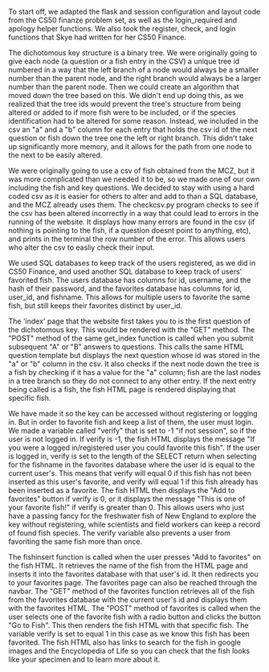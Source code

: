To start off, we adapted the flask and session configuration and layout code from the CS50 finanze problem set, as well as the
login_required and apology helper functions. We also took the register, check, and login functions that Skye had written for
her CS50 Finance.

The dichotomous key structure is a binary tree. We were originally going to give each node (a question or a fish
entry in the CSV) a unique tree id numbered in a way that the left branch of a node would always be a smaller number than the
parent node, and the right branch would always be a larger number than the parent node. Then we could create an algorithm
that moved down the tree based on this. We didn't end up doing this, as we realized that the tree ids would prevent the
tree's structure from being altered or added to if more fish were to be included, or if the species identification had to be
altered for some reason. Instead, we included in the csv an "a" and a "b" column for each entry that holds the csv id
of the next question or fish down the tree one the left or right branch. This didn't take up significantly more memory,
and it allows for the path from one node to the next to be easily altered.

We were originally going to use a csv of fish obtained from the MCZ, but it was more complicated than we needed it to be,
so we made one of our own including the fish and key questions. We decided to stay with using a hard coded csv as it is
easier for others to alter and add to than a SQL database, and the MCZ already uses them. The checkcsv.py program checks
to see if the csv has been altered incorrectly in a way that could lead to errors in the running of the website. It displays
how many errors are found in the csv (if nothing is pointing to the fish, if a question doesnt point to anything, etc), and
prints in the terminal the row number of the error. This allows users who alter the csv to easliy check their input.

We used SQL databases to keep track of the users registered, as we did in CS50 Finance, and used another SQL database to
keep track of users' favorited fish. The users database has columns for id, username, and the hash of their password, and
the favorites database has columns for id, user_id, and fishname. This allows for multiple users to favorite the same fish,
but still keeps their favorites distinct by user_id.

The 'index' page that the website first takes you to is the first question of the dichotomous key. This would be rendered with the "GET"
method. The "POST" method of the same get_index function is called when you submit subsequent "A" or "B" answers to questions.
This calls the same HTML question template but displays the next question whose id was stored in the "a" or "b" column in the
csv. It also checks if the next node down the tree is a fish by checking if it has a value for the "a" column; fish are the last
nodes in a tree branch so they do not connect to any other entry. If the next entry being called is a fish, the fish HTML page
is rendered displaying that specific fish.

We have made it so the key can be accessed without registering or logging in. But in order to favorite fish and keep a list of them,
the user must login. We made a variable called "verify" that is set to -1 "if not session", so if the user is not logged in. If
verify is -1, the fish HTML displays the message "If you were a logged in/registered user you could favorite this fish". If the
user is logged in, verify is set to the length of the SELECT return when selecting for the fishname in the favorites database where
the user id is equal to the current user's. This means that verify will equal 0 if this fish has not been inserted as this user's
favorite, and verify will equal 1 if this fish already has been inserted as a favorite. The fish HTML then displays the "Add to
favorites" button if verify is 0, or it displays the message "This is one of your favorite fish!" if verify is greater than 0. This
allows users who just have a passing fancy for the freshwater fish of New England to explore the key without registering, while
scientists and field workers can keep a record of found fish species. The verify variable also prevents a user from favoriting the
same fish more than once.

The fishinsert function is called when the user presses "Add to favorites" on the fish HTML. It retrieves the name of the fish from
the HTML page and inserts it into the favorites database with that user's id. It then redirects you to your favorites page. The
favorites page can also be reached through the navbar. The "GET" method of the favorites function retrieves all of the fish from the
favorites database with the current user's id and displays them with the favorites HTML. The "POST" method of favorites is called
when the user selects one of the favorite fish with a radio button and clicks the button "Go to Fish". This then renders the fish HTML
with that specific fish. The variable verify is set to equal 1 in this case as we know this fish has been favorited. The fish HTML also
has links to search for the fish in google images and the Encyclopedia of Life so you can check that the fish looks like your specimen
and to learn more about it.